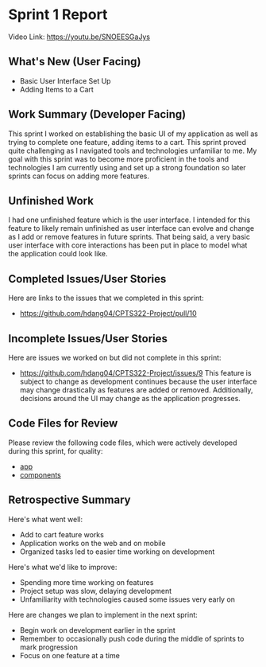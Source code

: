 # Sprint 1 Report 
Video Link: https://youtu.be/SNOEESGaJys
## What's New (User Facing)
 * Basic User Interface Set Up
 * Adding Items to a Cart

## Work Summary (Developer Facing)
This sprint I worked on establishing the basic UI of my application as well as trying to complete one feature, adding items to a cart. This sprint proved quite challenging as I navigated tools and technologies unfamiliar to me. My goal with this sprint was to become more proficient in the tools and technologies I am currently using and set up a strong foundation so later sprints can focus on adding more features. 

## Unfinished Work
I had one unfinished feature which is the user interface. I intended for this feature to likely remain unfinished as user interface can evolve and change as I add or remove features in future sprints. That being said, a very basic user interface with core interactions has been put in place to model what the application could look like.

## Completed Issues/User Stories
Here are links to the issues that we completed in this sprint:

 * https://github.com/hdang04/CPTS322-Project/pull/10
 
 ## Incomplete Issues/User Stories
 Here are issues we worked on but did not complete in this sprint:
 
 * https://github.com/hdang04/CPTS322-Project/issues/9
This feature is subject to change as development continues because the user interface may change drastically as features are added or removed. Additionally, decisions around the UI may change as the application progresses. 

## Code Files for Review
Please review the following code files, which were actively developed during this sprint, for quality:
 * [app](https://github.com/hdang04/CPTS322-Project/tree/225725eaf733492f1ee0e20c6c3db39e07555966/DineAuto/app)
 * [components](https://github.com/hdang04/CPTS322-Project/tree/225725eaf733492f1ee0e20c6c3db39e07555966/DineAuto/components)
 
## Retrospective Summary
Here's what went well:
  * Add to cart feature works 
  * Application works on the web and on mobile
  * Organized tasks led to easier time working on development
 
Here's what we'd like to improve:
   * Spending more time working on features
   * Project setup was slow, delaying development
   * Unfamiliarity with technologies caused some issues very early on
  
Here are changes we plan to implement in the next sprint:
   * Begin work on development earlier in the sprint
   * Remember to occasionally push code during the middle of sprints to mark progression
   * Focus on one feature at a time
